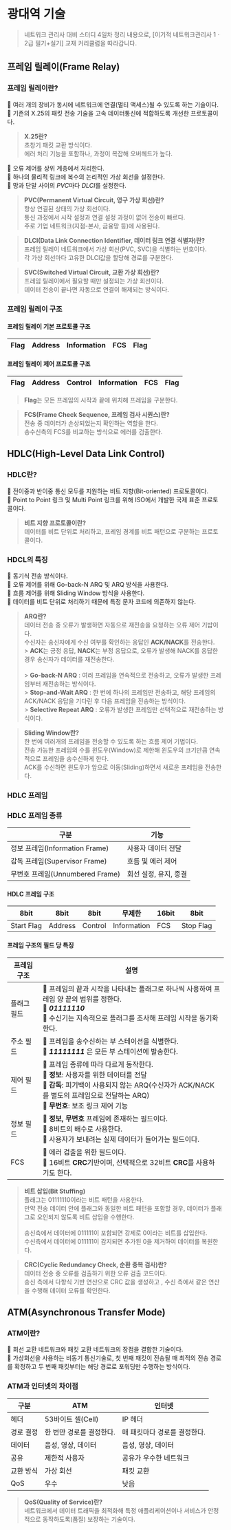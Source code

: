 # 광대역 기술

> 네트워크 관리사 대비 스터디 4일차 정리 내용으로, [이기적 네트워크관리사 1ㆍ2급 필기+실기] 교재 커리큘럼을 따라갑니다.

## 프레임 릴레이(Frame Relay)

### 프레임 릴레이란?

🔹 여러 개의 장비가 동시에 네트워크에 연결(멀티 액세스)될 수 있도록 하는 기술이다.<br>
🔹 기존의 X.25의 패킷 전송 기술을 고속 데이터통신에 적합하도록 개선한 프로토콜이다.<br>

> **X.25란?**<br>
> 초창기 패킷 교환 방식이다.<br>
> 에러 처리 기능을 포함하나, 과정이 복잡해 오버헤드가 높다.<br>

🔹 오류 제어를 상위 계층에서 처리한다.<br>
🔹 하나의 물리적 링크에 복수의 논리적인 가상 회선을 설정한다.<br>
🔹 망과 단말 사이의 *PVC*마다 *DLCI*를 설정한다.<br>

> **PVC(Permanent Virtual Circuit, 영구 가상 회선)란?**<br>
> 항상 연결된 상태의 가상 회선이다.<br>
> 통신 과정에서 시작 설정과 연결 설정 과정이 없어 전송이 빠르다.<br>
> 주로 기업 네트워크(지점-본사, 금융망 등)에 사용된다.

> **DLCI(Data Link Connection Identifier, 데이터 링크 연결 식별자)란?**<br>
> 프레임 릴레이 네트워크에서 가상 회선(PVC, SVC)을 식별하는 번호이다.<br>
> 각 가상 회선마다 고유한 DLCI값을 할당해 경로를 구분한다.<br>

> **SVC(Switched Virtual Circuit, 교환 가상 회선)란?**<br>
> 프레임 릴레이에서 필요할 때만 설정되는 가상 회선이다.<br>
> 데이터 전송이 끝나면 자동으로 연결이 해제되는 방식이다.<br>

### 프레임 릴레이 구조

#### 프레임 릴레이 기본 프로토콜 구조

| Flag | Address | Information | FCS | Flag |
| ---- | ------- | ----------- | --- | ---- |

#### 프레임 릴레이 제어 프로토콜 구조

| Flag | Address | Control | Information | FCS | Flag |
| ---- | ------- | ------- | ----------- | --- | ---- |

> **Flag**는 모든 프레임의 시작과 끝에 위치해 프레임을 구분한다.<br>

> **FCS(Frame Check Sequence, 프레임 검사 시퀀스)란?**<br>
> 전송 중 데이터가 손상되었는지 확인하는 역할을 한다.<br>
> 송수신측의 FCS를 비교하는 방식으로 에러를 검출한다.<br>

## HDLC(High-Level Data Link Control)

### HDLC란?

🔹 전이중과 반이중 통신 모두를 지원하는 비트 지향(Bit-oriented) 프로토콜이다.<br>
🔹 Point to Point 링크 및 Multi Point 링크를 위해 ISO에서 개발한 국제 표준 프로토콜이다.<br>

> **비트 지향 프로토콜이란?**<br>
> 데이터를 비트 단위로 처리하고, 프레임 경계를 비트 패턴으로 구분하는 프로토콜이다.

### HDCL의 특징

🔹 동기식 전송 방식이다.<br>
🔹 오류 제어를 위해 Go-back-N ARQ 및 ARQ 방식을 사용한다.<br>
🔹 흐름 제어를 위해 Sliding Window 방식을 사용한다.<br>
🔹 데이터를 비트 단위로 처리하기 때문에 특정 문자 코드에 의존하지 않는다.<br>

> **ARQ란?**<br>
> 데이터 전송 중 오류가 발생하면 자동으로 재전송을 요청하는 오류 제어 기밥이다.<br>
> 수신자는 송신자에게 수신 여부를 확인하는 응답인 **ACK/NACK**를 전송한다.<br> > **ACK**는 긍정 응답, **NACK**는 부정 응답으로, 오류가 발생해 NACK를 응답한 경우 송신자가 데이터를 재전송한다.<br><br> > **Go-back-N ARQ** : 여러 프레임을 연속적으로 전송하고, 오류가 발생한 프레임부터 재전송하는 방식이다.<br> > **Stop-and-Wait ARQ** : 한 번에 하나의 프레임만 전송하고, 해당 프레임의 ACK/NACK 응답을 기다린 후 다음 프레임을 전송하는 방식이다.<br> > **Selective Repeat ARQ** : 오류가 발생한 프레임만 선택적으로 재전송하는 방식이다.

> **Sliding Window란?**<br>
> 한 번에 여러개의 프레임을 전송할 수 있도록 하는 흐름 제어 기법이다.<br>
> 전송 가능한 프레임의 수를 윈도우(Window)로 제한해 윈도우의 크기만큼 연속적으로 프레임을 송수신하게 한다.<br>
> ACK를 수신하면 윈도우가 앞으로 이동(Sliding)하면서 새로운 프레임을 전송한다.

### HDLC 프레임

### HDLC 프레임 종류

| 구분                            | 기능                  |
| ------------------------------- | --------------------- |
| 정보 프레임(Information Frame)  | 사용자 데이터 전달    |
| 감독 프레임(Supervisor Frame)   | 흐름 및 에러 제어     |
| 무번호 프레임(Unnumbered Frame) | 회선 설정, 유지, 종결 |

#### HDLC 프레임 구조

| 8bit       | 8bit    | 8bit    | 무제한      | 16bit | 8bit      |
| ---------- | ------- | ------- | ----------- | ----- | --------- |
| Start Flag | Address | Control | Information | FCS   | Stop Flag |

#### 프레임 구조의 필드 당 특징

| 프레임 구조 | 설명                                                                                                                                                                                                                    |
| ----------- | ----------------------------------------------------------------------------------------------------------------------------------------------------------------------------------------------------------------------- |
| 플래그 필드 | 🔹 프레임의 끝과 시작을 나타내는 플래그로 하나씩 사용하여 프레임 양 끝의 범위를 정한다.<br>🔹 **_01111110_**<br>🔹 수신기는 지속적으로 플래그를 조사해 프레임 시작을 동기화한다.                                        |
| 주소 필드   | 🔹 프레임을 송수신하는 부 스테이션을 식별한다.<br>🔹 **_11111111_** 은 모든 부 스테이션에 발송한다.                                                                                                                     |
| 제어 필드   | 🔹 프레임 종류에 따라 다르게 동작한다.<br>🔹 **정보**: 사용자를 위한 데이터를 전달<br>🔹 **감독**: 피기백이 사용되지 않는 ARQ(수신자가 ACK/NACK를 별도의 프레임으로 전달하는 ARQ)<br>🔹 **무번호**: 보조 링크 제어 기능 |
| 정보 필드   | 🔹 **정보, 무번호** 프레임에 존재하는 필드이다.<br>🔹 8비트의 배수로 사용한다.<br>🔹 사용자가 보내려는 실제 데이터가 들어가는 필드이다.                                                                                 |
| FCS         | 🔹 에러 검출을 위한 필드이다.<br>🔹 16비트 **CRC**기반이며, 선택적으로 32비트 **CRC**를 사용하기도 한다.                                                                                                                |

> **비트 삽입(Bit Stuffing)**<br>
> 플래그는 01111110이라는 비트 패턴을 사용한다.<br>
> 만약 전송 데이터 안에 플래그와 동일한 비트 패턴을 포함할 경우, 데이터가 플래그로 오인되지 않도록 비트 삽입을 수행한다.<br><br>
> 송신측에서 데이터에 011111이 포함되면 강제로 0이라는 비트를 삽입한다.<br>
> 수신측에서 데이터에 011111이 감지되면 추가된 0을 제거하여 데이터를 복원한다.<br>

> **CRC(Cyclic Redundancy Check, 순환 중복 검사)란?**<br>
> 데이터 전송 중 오류를 검출하기 위한 오류 검출 코드이다.<br>
> 송신 측에서 다항식 기반 연산으로 CRC 값을 생성하고 , 수신 측에서 같은 연산을 수행해 데이터 오류를 확인한다.<br>

## ATM(Asynchronous Transfer Mode)

### ATM이란?

🔹 회선 교환 네트워크와 패킷 교환 네트워크의 장점을 결합한 기술이다.<br>
🔹 가상회선을 사용하는 비동기 통신기술로, 첫 번째 패킷이 전송될 때 최적의 전송 경로를 확정하고 두 번째 패킷부터는 해당 경로로 포워딩만 수행하는 방식이다.<br>

### ATM과 인터넷의 차이점

| 구분      | ATM                      | 인터넷                       |
| --------- | ------------------------ | ---------------------------- |
| 헤더      | 53바이트 셀(Cell)        | IP 헤더                      |
| 경로 결정 | 한 번만 경로를 결정한다. | 매 패킷마다 경로를 결정한다. |
| 데이터    | 음성, 영상, 데이터       | 음성, 영상, 데이터           |
| 공유      | 제한적 사용자            | 공유가 우수한 네트워크       |
| 교환 방식 | 가상 회선                | 패킷 교환                    |
| QoS       | 우수                     | 낮음                         |

> **QoS(Quality of Service)란?**<br>
> 네트워크에서 데이터 트래픽을 최적화해 특정 애플리케이션이나 서비스가 안정적으로 동작하도록(품질) 보장하는 기술이다.
